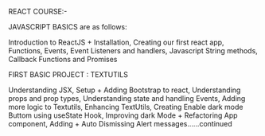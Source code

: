 REACT COURSE:-

JAVASCRIPT BASICS are as follows: 

Introduction to ReactJS + Installation,
Creating our first react app,
Functions,
Events, Event Listeners and handlers,
Javascript String methods,
Callback Functions and
Promises

FIRST BASIC PROJECT : TEXTUTILS

Understanding JSX,
Setup + Adding Bootstrap to react,
Understanding props and prop types,
Understanding state and handling Events,
Adding more logic to Textutils,
Enhancing TextUtils,
Creating Enable dark mode Buttom using useState Hook,
Improving dark Mode + Refactoring App component,
Adding + Auto Dismissing Alert messages......continued





